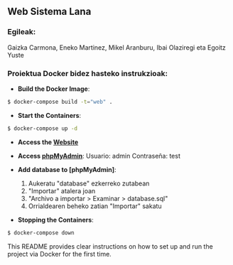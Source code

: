 
## Web Sistema Lana
### Egileak:
Gaizka Carmona, Eneko Martinez, Mikel Aranburu, Ibai Olaziregi eta Egoitz Yuste

### Proiektua Docker bidez hasteko instrukzioak:
- **Build the Docker Image**: 
```bash
$ docker-compose build -t="web" .
```
- **Start the Containers**:
```bash
$ docker-compose up -d
```
- **Access the [Website](http://localhost:81)**

- **Access [phpMyAdmin](http://localhost:8890)**:
  Usuario: admin
  Contraseña: test

- **Add database to [phpMyAdmin]**:
  1. Aukeratu "database" ezkerreko zutabean
  2. "Importar" atalera joan
  3. "Archivo a importar > Examinar > database.sql"
  4. Orrialdearen beheko zatian "Importar" sakatu

- **Stopping the Containers**:
```bash
$ docker-compose down
```

This README provides clear instructions on how to set up and run the project via Docker for the first time.
